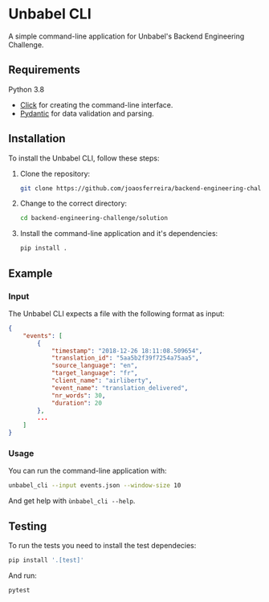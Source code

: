 # Unbabel CLI

A simple command-line application for Unbabel's Backend Engineering Challenge.
## Requirements

Python 3.8

- [Click](https://click.palletsprojects.com/) for creating the command-line interface.
- [Pydantic](https://docs.pydantic.dev/) for data validation and parsing.

## Installation

To install the Unbabel CLI, follow these steps:

1. Clone the repository:

    ```bash
    git clone https://github.com/joaosferreira/backend-engineering-challenge.git
    ```

2. Change to the correct directory:

    ```bash
    cd backend-engineering-challenge/solution
    ```

3. Install the command-line application and it's dependencies:

    ```bash
    pip install .
    ```

## Example

### Input

The Unbabel CLI expects a file with the following format as input:

```json
{
    "events": [
        {
            "timestamp": "2018-12-26 18:11:08.509654",
            "translation_id": "5aa5b2f39f7254a75aa5",
            "source_language": "en",
            "target_language": "fr",
            "client_name": "airliberty",
            "event_name": "translation_delivered",
            "nr_words": 30,
            "duration": 20
        },
        ...
    ]
}
```

### Usage

You can run the command-line application with:

```bash
unbabel_cli --input events.json --window-size 10
```

And get help with `ùnbabel_cli --help`.


## Testing

To run the tests you need to install the test dependecies:

```bash
pip install '.[test]'
```

And run:

```bash
pytest
```
